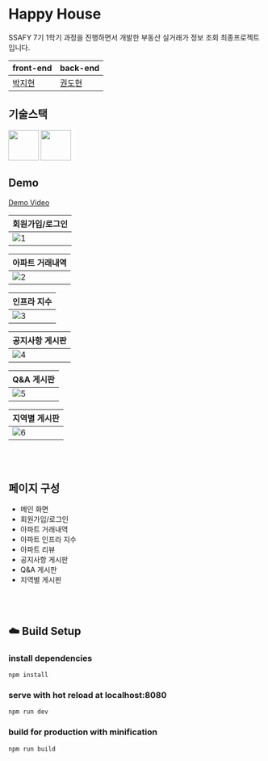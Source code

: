# Happy House

SSAFY 7기 1학기 과정을 진행하면서 개발한 부동산 실거래가 정보 조회 최종프로젝트입니다.



| front-end | back-end  |
| --- | ---  |
| [박지현](https://github.com/spy03128)  | [권도현](https://github.com/TobeyKwon) |


## 기술스택

[<img src="https://s3.amazonaws.com/creativetim_bucket/github/html.png" width="60" height="60" />](https://www.creative-tim.com/product/material-kit)
[<img src="https://s3.amazonaws.com/creativetim_bucket/github/vuejs.png" width="60" height="60" />](https://www.creative-tim.com/product/vue-material-dashboard)


## Demo
[Demo Video](https://youtu.be/iPNu8L20c-I)

| 회원가입/로그인 |
| --- |
| ![1](https://user-images.githubusercontent.com/57143818/181238909-d1372f0c-00ae-42ea-bd71-52a19e1fb46d.PNG)|


| 아파트 거래내역 |
| --- |
| ![2](https://user-images.githubusercontent.com/57143818/181239255-40cf059f-8d56-4be7-b075-1ae67fc4b113.PNG)| 

| 인프라 지수 |
| --- |
| ![3](https://user-images.githubusercontent.com/57143818/181239175-96e83cda-9503-4c4d-a2c5-84d633a281a2.PNG)|

| 공지사항 게시판 |
| --- |
| ![4](https://user-images.githubusercontent.com/57143818/181239738-884a4bee-01fe-49b8-b66e-8f06ecaea309.PNG)|

| Q&A 게시판 |
| --- |
|![5](https://user-images.githubusercontent.com/57143818/181239793-2e665c97-5911-4afd-b2ea-2454d2e69770.PNG)|

| 지역별 게시판 |
| --- |
|![6](https://user-images.githubusercontent.com/57143818/181239810-d2788790-e931-4572-9666-35b3533bd6fa.PNG)|

<br />
<br />

## 페이지 구성

* 메인 화면
* 회원가입/로그인
* 아파트 거래내역
* 아파트 인프라 지수
* 아파트 리뷰
* 공지사항 게시판
* Q&A 게시판
* 지역별 게시판

<br />
<br />



## :cloud: Build Setup

### install dependencies
`npm install`
### serve with hot reload at localhost:8080
`npm run dev`
### build for production with minification
`npm run build`

